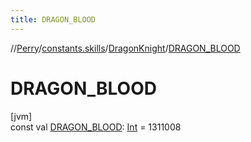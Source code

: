 ```yaml
---
title: DRAGON_BLOOD
---
```

//[Perry](../../../index.html)/[constants.skills](../index.html)/[DragonKnight](index.html)/[DRAGON_BLOOD](-d-r-a-g-o-n_-b-l-o-o-d.html)



# DRAGON_BLOOD



[jvm]\
const val [DRAGON_BLOOD](-d-r-a-g-o-n_-b-l-o-o-d.html): [Int](https://kotlinlang.org/api/latest/jvm/stdlib/kotlin/-int/index.html) = 1311008




